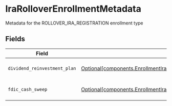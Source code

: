 # IraRolloverEnrollmentMetadata

Metadata for the ROLLOVER_IRA_REGISTRATION enrollment type


## Fields

| Field                                                                                                                                                                              | Type                                                                                                                                                                               | Required                                                                                                                                                                           | Description                                                                                                                                                                        | Example                                                                                                                                                                            |
| ---------------------------------------------------------------------------------------------------------------------------------------------------------------------------------- | ---------------------------------------------------------------------------------------------------------------------------------------------------------------------------------- | ---------------------------------------------------------------------------------------------------------------------------------------------------------------------------------- | ---------------------------------------------------------------------------------------------------------------------------------------------------------------------------------- | ---------------------------------------------------------------------------------------------------------------------------------------------------------------------------------- |
| `dividend_reinvestment_plan`                                                                                                                                                       | [Optional[components.EnrollmentIraRolloverEnrollmentMetadataDividendReinvestmentPlan]](../../models/components/enrollmentirarolloverenrollmentmetadatadividendreinvestmentplan.md) | :heavy_minus_sign:                                                                                                                                                                 | Option to auto-enroll in Dividend Reinvestment; defaults to DIVIDEND_REINVESTMENT_ENROLL                                                                                           | DIVIDEND_REINVESTMENT_ENROLL                                                                                                                                                       |
| `fdic_cash_sweep`                                                                                                                                                                  | [Optional[components.EnrollmentIraRolloverEnrollmentMetadataFdicCashSweep]](../../models/components/enrollmentirarolloverenrollmentmetadatafdiccashsweep.md)                       | :heavy_minus_sign:                                                                                                                                                                 | Option to auto-enroll in FDIC cash sweep; defaults to FDIC_CASH_SWEEP_ENROLL                                                                                                       | FDIC_CASH_SWEEP_ENROLL                                                                                                                                                             |
